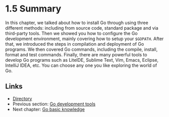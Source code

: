 # 1.5 Summary

In this chapter, we talked about how to install Go through using three different methods: including from source code, standard package and via third-party tools. Then we showed you how to configure the Go development environment, mainly covering how to setup your `$GOPATH`. After that, we introduced the steps in compilation and deployment of Go programs. We then covered Go commands, including the compile, install, format and test commands. Finally, there are many powerful tools to develop Go programs such as LiteIDE, Sublime Text, Vim, Emacs, Eclipse, IntelliJ IDEA, etc. You can choose any one you like exploring the world of Go.

## Links

- [Directory](preface.md)
- Previous section: [Go development tools](01.4.md)
- Next chapter: [Go basic knowledge](02.0.md)
